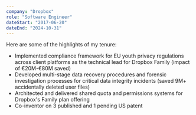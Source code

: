 ```yaml
---
company: "Dropbox"
role: "Software Engineer"
dateStart: "2017-06-20"
dateEnd: "2024-10-31"
---
```


Here are some of the highlights of my tenure:

- Implemented compliance framework for EU youth privacy regulations
  across client platforms as the technical lead for Dropbox Family (impact of €20M-€80M saved)
- Developed multi-stage data recovery procedures and forensic investigation
  processes for critical data integrity incidents (saved 9M+ accidentally
  deleted user files)
- Architected and delivered shared quota and permissions systems for
  Dropbox's Family plan offering
- Co-inventor on 3 published and 1 pending US patent
